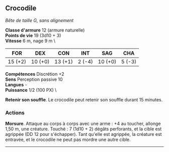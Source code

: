 ## Crocodile

_Bête de taille G, sans alignement_

**Classe d'armure** 12 (armure naturelle) \
**Points de vie** 19 (3d10 + 3) \
**Vitesse** 6 m, nage 9 m \

|  **FOR** | **DEX** | **CON**     | **INT** | **SAG** | **CHA**  |
|----------|---------|-------------|---------|---------|----------|
|  15 (+2) | 10 (+0) | 13 (+1)     |  2 (-4) | 10 (+0) |  5  (-3) |

**Compétences** Discrétion +2 \
**Sens** Perception passive 10 \
**Langues** - \
**Puissance** 1/2 (100 PX) \

**Retenir son souffle**. Le crocodile peut retenir son souffle durant 15 minutes.

### Actions

**Morsure**. Attaque au corps à corps avec une arme : +4 au toucher, allonge 1,50 m, une créature. Touché : 7 (1d10 + 2) dégâts perforants, et la cible est agrippée (DD 12 pour s'échapper). Tant qu'elle est agrippée, la créature est entravée, et le crocodile ne peut pas mordre une autre cible.

--------------------------------------------------------------------------------